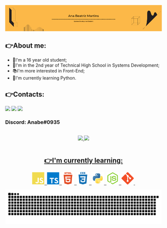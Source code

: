 <div align="center">
<img src="banner.png" tittle="background-banner"/>
<div align="left" column-count="2">
 <h2>👉About me:</h2>
 <div><ul>
    <li>🌱I'm a 16 year old student;</li>
    <li>🌟I'm in the 2nd year of Technical High School in Systems Development;</li>
    <li>📚I'm more interested in Front-End;</li>
    <li>🧩I'm currently learning Python.</li>
  </ul></div>
 <div>
 <h2>👉Contacts:</h2>
<a href="https://instagram.com/anabe.m_" target="_blank"><img src="https://img.icons8.com/fluency/48/000000/instagram-new.png"/></a>
<a href = "mailto:ana_beatriz-martins@estudante.sesisenai.org.br"><img src="https://img.shields.io/badge/Gmail-D14836?style=for-the-badge&logo=gmail&logoColor=white" target="_blank"></a>
<a href="https://www.linkedin.com/in/anabe-sc" target="_blank"><img src="[https://img.shields.io/badge/-LinkedIn-%230077B5?style=for-the-badge&logo=linkedin&logoColor=white](https://img.icons8.com/cute-clipart/64/000000/linkedin.png)" target="_blank"></a><br>    <h3>Discord: Anabe#0935</h3> <br>
 </div>
 
  <div align="center">
<a href="https://github.com/anabmartins">
<img height="180em" src="https://github-readme-stats.vercel.app/api/top-langs/?username=anabmartins&layout=compact&langs_count=7&theme=great-gatsby"/>
<img height="180em" src="https://github-readme-stats.vercel.app/api?username=anabmartins&show_icons=true&theme=great-gatsby&include_all_commits=true&count_private=true"/>
</div>
 </div>
 <br>
 <h2>👉I'm currently learning:</h2>
  <img src="https://github.com/devicons/devicon/blob/master/icons/javascript/javascript-plain.svg" title="JavaScript" alt="JavaScript" width="40" height="40"/>&nbsp;
  <img src="https://github.com/devicons/devicon/blob/master/icons/typescript/typescript-plain.svg" title="TypeScript" alt="TypeScript" width="40" height="40"/>&nbsp;
  <img src="https://github.com/devicons/devicon/blob/master/icons/html5/html5-plain-wordmark.svg" title="HTML5"      alt="HTML" width="40" height="40"/>&nbsp;
  <img src="https://github.com/devicons/devicon/blob/master/icons/css3/css3-plain-wordmark.svg" title="CSS3"       alt="CSS" width="40" height="40"/>&nbsp;
  <img src="https://github.com/devicons/devicon/blob/master/icons/python/python-original.svg" title="Python" alt="Python" width="40" height="40"/>&nbsp;
  <img src="https://github.com/devicons/devicon/blob/master/icons/nodejs/nodejs-plain.svg" ttitle="NodeJS" alt="NodeJS" width="40" height="40"/>&nbsp;
  <img src="https://github.com/devicons/devicon/blob/master/icons/git/git-plain.svg" title="Git" alt="Git" width="40" height="40"/>&nbsp;
  
  ![Snake animation](https://github.com/anabmartins/anabmartins/blob/output/github-contribution-grid-snake.svg)
